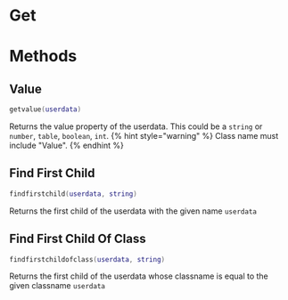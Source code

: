 # Get

# Methods
## Value
```lua
getvalue(userdata)
```
Returns the value property of the userdata. This could be a `string` or `number`, `table`, `boolean`, `int`.
{% hint style="warning" %}
Class name must include "Value".
{% endhint %}

## Find First Child
```lua
findfirstchild(userdata, string)
```
Returns the first child of the userdata with the given name `userdata`

## Find First Child Of Class
```lua
findfirstchildofclass(userdata, string)
```
Returns the first child of the userdata whose classname is equal to the given classname `userdata`